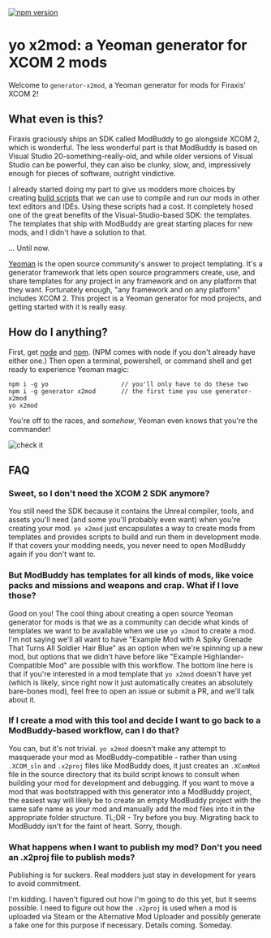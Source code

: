 [![npm version](https://badge.fury.io/js/generator-x2mod.svg)](https://badge.fury.io/js/generator-x2mod)

# yo x2mod: a Yeoman generator for XCOM 2 mods
Welcome to `generator-x2mod`, a Yeoman generator for mods for Firaxis' XCOM 2!

## What even is this?
Firaxis graciously ships an SDK called ModBuddy to go alongside XCOM 2, which is wonderful. The less wonderful part is that ModBuddy is based on Visual Studio 20-something-really-old, and while older versions of Visual Studio can be powerful, they can also be clunky, slow, and, impressively enough for pieces of software, outright vindictive. 

I already started doing my part to give us modders more choices by creating [build scripts](https://github.com/jammerware/x2mods-dev-scripts) that we can use to compile and run our mods in other text editors and IDEs. Using these scripts had a cost. It completely hosed one of the great benefits of the Visual-Studio-based SDK: the templates. The templates that ship with ModBuddy are great starting places for new mods, and I didn't have a solution to that.

... Until now.

[Yeoman](http://yeoman.io/) is the open source community's answer to project templating. It's a generator framework that lets open source programmers create, use, and share templates for any project in any framework and on any platform that they want. Fortunately enough, "any framework and on any platform" includes XCOM 2. This project is a Yeoman generator for mod projects, and getting started with it is really easy.

## How do I anything?
First, get [node](https://nodejs.org/en/download/) and [npm](https://www.npmjs.com/). (NPM comes with node if you don't already have either one.) Then open a terminal, powershell, or command shell and get ready to experience Yeoman magic:

```
npm i -g yo                    // you'll only have to do these two
npm i -g generator x2mod       // the first time you use generator-x2mod
yo x2mod
```

You're off to the races, and _somehow_, Yeoman even knows that you're the commander!

![check it](https://i.imgur.com/K7ox5XB.png)

## FAQ
### Sweet, so I don't need the XCOM 2 SDK anymore?

You still need the SDK because it contains the Unreal compiler, tools, and assets you'll need (and some you'll probably even want) when you're creating your mod. `yo x2mod` just encapsulates a way to create mods from templates and provides scripts to build and run them in development mode. If that covers your modding needs, you never need to open ModBuddy again if you don't want to.

### But ModBuddy has templates for all kinds of mods, like voice packs and missions and weapons and crap. What if I love those?

Good on you! The cool thing about creating a open source Yeoman generator for mods is that we as a community can decide what kinds of templates we want to be available when we use `yo x2mod` to create a mod. I'm not saying we'll all want to have "Example Mod with A Spiky Grenade That Turns All Soldier Hair Blue" as an option when we're spinning up a new mod, but options that we didn't have before like "Example Highlander-Compatible Mod" are possible with this workflow. The bottom line here is that if you're interested in a mod template that `yo x2mod` doesn't have yet (which is likely, since right now it just automatically creates an absolutely bare-bones mod), feel free to open an issue or submit a PR, and we'll talk about it.

### If I create a mod with this tool and decide I want to go back to a ModBuddy-based workflow, can I do that?

You can, but it's not trivial. `yo x2mod` doesn't make any attempt to masquerade your mod as ModBuddy-compatible - rather than using `.XCOM_sln` and `.x2proj` files like ModBuddy does, it just creates an `.XComMod` file in the source directory that its build script knows to consult when building your mod for development and debugging. If you want to move a mod that was bootstrapped with this generator into a ModBuddy project, the easiest way will likely be to create an empty ModBuddy project with the same safe name as your mod and manually add the mod files into it in the appropriate folder structure. TL;DR - Try before you buy. Migrating back to ModBuddy isn't for the faint of heart. Sorry, though.

### What happens when I want to publish my mod? Don't you need an .x2proj file to publish mods?

Publishing is for suckers. Real modders just stay in development for years to avoid commitment.

I'm kidding. I haven't figured out how I'm going to do this yet, but it seems possible. I need to figure out how the `.x2proj` is used when a mod is uploaded via Steam or the Alternative Mod Uploader and possibly generate a fake one for this purpose if necessary. Details coming. Someday.